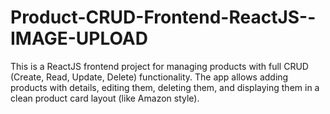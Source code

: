 # Product-CRUD-Frontend-ReactJS--IMAGE-UPLOAD
This is a ReactJS frontend project for managing products with full CRUD (Create, Read, Update, Delete) functionality. The app allows adding products with details, editing them, deleting them, and displaying them in a clean product card layout (like Amazon style).
